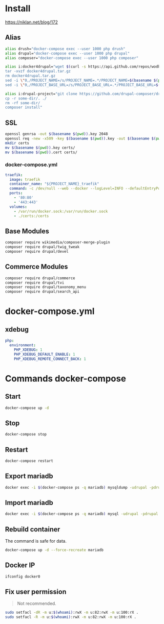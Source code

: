 # Install
https://niklan.net/blog/172

## Alias
~~~ sh
alias drush="docker-compose exec --user 1000 php drush"
alias drupal="docker-compose exec --user 1000 php drupal"
alias composer="docker-compose exec --user 1000 php composer"

alias i:docker4drupal="wget $(curl -s https://api.github.com/repos/wodby/docker4drupal/releases/latest | grep browser_download_url | cut -d '"' -f 4)
tar -xvzf docker4drupal.tar.gz
rm docker4drupal.tar.gz
sed -i \"0,/PROJECT_NAME=/s/PROJECT_NAME=.*/PROJECT_NAME=$(basename $(pwd))/\" .env
sed -i \"0,/PROJECT_BASE_URL=/s/PROJECT_BASE_URL=.*/PROJECT_BASE_URL=$(basename $(pwd))/\" .env"

alias i:drupal-project="git clone https://github.com/drupal-composer/drupal-project.git some-dir
cp -r some-dir/. ./
rm -rf some-dir/
composer install"
~~~

## SSL
``` sh
openssl genrsa -out $(basename $(pwd)).key 2048
openssl req -new -x509 -key $(basename $(pwd)).key -out $(basename $(pwd)).cert -days 3650 -subj /CN=$(basename $(pwd))
mkdir certs
mv $(basename $(pwd)).key certs/
mv $(basename $(pwd)).cert certs/
```

### docker-compose.yml
``` yml
traefik:
  image: traefik
  container_name: "${PROJECT_NAME}_traefik"
  command: -c /dev/null --web --docker --logLevel=INFO --defaultEntryPoints='https' --entryPoints="Name:https Address::443 TLS:/certs/${PROJECT_BASE_URL}.cert,/certs/${PROJECT_BASE_URL}.key" --entryPoints="Name:http Address::80"
  ports:
    - '80:80'
    - '443:443'
  volumes:
    - /var/run/docker.sock:/var/run/docker.sock
    - ./certs:/certs
```

## Base Modules

~~~ sh
composer require wikimedia/composer-merge-plugin
composer require drupal/twig_tweak
composer require drupal/devel
~~~

## Commerce Modules

~~~ sh
composer require drupal/commerce
composer require drupal/tvi
composer require drupal/taxonomy_menu
composer require drupal/search_api
~~~

# docker-compose.yml

## xdebug

~~~ yml
php:
  environment:
    PHP_XDEBUG: 1
    PHP_XDEBUG_DEFAULT_ENABLE: 1
    PHP_XDEBUG_REMOTE_CONNECT_BACK: 1
~~~

# Commands docker-compose

## Start

~~~ sh
docker-compose up -d
~~~

## Stop

~~~ sh
docker-compose stop
~~~

## Restart

~~~ sh
docker-compose restart
~~~

## Export mariadb

~~~ sh
docker exec -i $(docker-compose ps -q mariadb) mysqldump -udrupal -pdrupal drupal > dump.sql
~~~

## Import mariadb

~~~ sh
docker exec -i $(docker-compose ps -q mariadb) mysql -udrupal -pdrupal drupal < dump.sql
~~~

## Rebuild container

The command is safe for data.

~~~ sh
docker-compose up -d --force-recreate mariadb
~~~

## Docker IP

~~~ sh
ifconfig docker0
~~~

## Fix user permission

> Not recommended.

~~~ sh
sudo setfacl -dR -m u:$(whoami):rwX -m u:82:rwX -m u:100:rX .
sudo setfacl -R -m u:$(whoami):rwX -m u:82:rwX -m u:100:rX .
~~~

